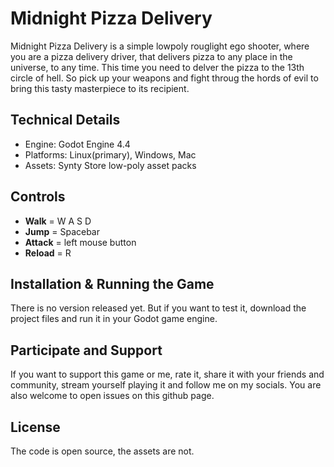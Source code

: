# Midnight Pizza Delivery

Midnight Pizza Delivery is a simple lowpoly rouglight ego shooter, where you are a pizza delivery driver, that delivers pizza to any place in the universe, to any time. This time you need to delver the pizza to the 13th circle of hell. So pick up your weapons and fight throug the hords of evil to bring this tasty masterpiece to its recipient.


## Technical Details

- Engine: Godot Engine 4.4
- Platforms: Linux(primary), Windows, Mac
- Assets: Synty Store low-poly asset packs 


## Controls

- **Walk** = W A S D
- **Jump** = Spacebar
- **Attack** = left mouse button
- **Reload** = R


## Installation & Running the Game

There is no version released yet. But if you want to test it, download the project files and run it in your Godot game engine.


## Participate and Support

If you want to support this game or me, rate it, share it with your friends and community, stream yourself playing it and follow me on my socials. 
You are also welcome to open issues on this github page.


## License

The code is open source, the assets are not. 
